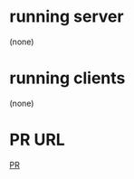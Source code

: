 # running server 
(none)
# running clients
 (none)

 # PR URL
 [PR](https://github.com/AbrarAlzubaidi/math-series/pull/1)